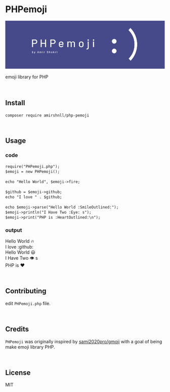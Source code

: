 # PHPemoji
![emoji library for PHP](https://raw.githubusercontent.com/amirshnll/PHPemoji/main/phpemoji.png)

emoji library for PHP

<br />

## Install
```composer require amirshnll/php-pemoji```

<br />

## Usage
### code
```
require("PHPemoji.php");
$emoji = new PHPemoji();

echo "Hello World", $emoji->fire;

$github = $emoji->github;
echo "I love " . $github;

echo $emoji->parse("Hello World :SmileOutlined:");
$emoji->println("I Have Two :Eye: s");
$emoji->print("PHP is :HeartOutlined:\n");
```
### output
Hello World :fire: <br />
I love :github: <br />
Hello World :smiley: <br />
I Have Two :eye: s <br />
PHP is :hearts:

<br />

## Contributing
edit `PHPemoji.php` file.

<br />

## Credits
`PHPemoji` was originally inspired by [sami2020pro/gmoji](https://github.com/sami2020pro/gmoji) with a goal of being make emoji library PHP.

<br />

## License
MIT
